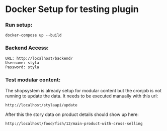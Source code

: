 # Docker Setup for testing plugin

### Run setup:

    docker-compose up --build

### Backend Access:

    URL: http://localhost/backend/
    Username: styla
    Password: styla
    
### Test modular content:

The shopsystem is already setup for modular content but the cronjob is not running to update the data. It needs to be executed manually with this url:

    http://localhost/stylaapi/update
    
After this the story data on product details should show up here:

    http://localhost/food/fish/12/main-product-with-cross-selling